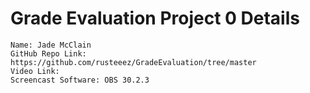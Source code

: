 # Grade Evaluation Project 0 Details
```
Name: Jade McClain
GitHub Repo Link: https://github.com/rusteeez/GradeEvaluation/tree/master
Video Link:
Screencast Software: OBS 30.2.3
```
